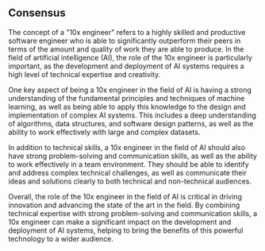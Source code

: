 ## Consensus

The concept of a "10x engineer" refers to a highly skilled and productive software engineer who is able to significantly outperform their peers in terms of the amount and quality of work they are able to produce. In the field of artificial intelligence (AI), the role of the 10x engineer is particularly important, as the development and deployment of AI systems requires a high level of technical expertise and creativity.

One key aspect of being a 10x engineer in the field of AI is having a strong understanding of the fundamental principles and techniques of machine learning, as well as being able to apply this knowledge to the design and implementation of complex AI systems. This includes a deep understanding of algorithms, data structures, and software design patterns, as well as the ability to work effectively with large and complex datasets.

In addition to technical skills, a 10x engineer in the field of AI should also have strong problem-solving and communication skills, as well as the ability to work effectively in a team environment. They should be able to identify and address complex technical challenges, as well as communicate their ideas and solutions clearly to both technical and non-technical audiences.

Overall, the role of the 10x engineer in the field of AI is critical in driving innovation and advancing the state of the art in the field. By combining technical expertise with strong problem-solving and communication skills, a 10x engineer can make a significant impact on the development and deployment of AI systems, helping to bring the benefits of this powerful technology to a wider audience.

